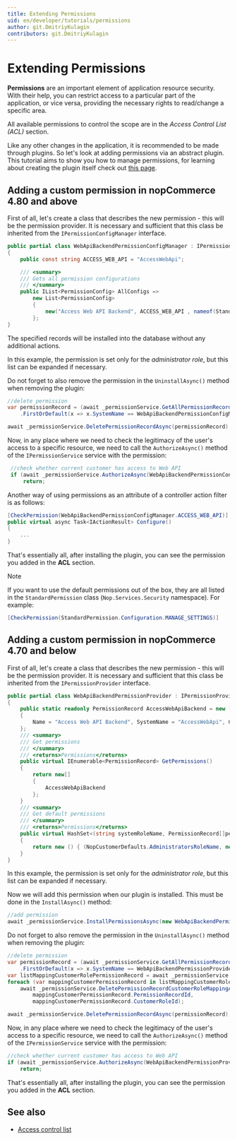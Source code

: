 ```yaml
---
title: Extending Permissions
uid: en/developer/tutorials/permissions
author: git.DmitriyKulagin
contributors: git.DmitriyKulagin
---
```


# Extending Permissions

**Permissions** are an important element of application resource security. With their help, you can restrict access to a particular part of the application, or vice versa, providing the necessary rights to read/change a specific area.

All available permissions to control the scope are in the *Access Control List (ACL)* section.

Like any other changes in the application, it is recommended to be made through plugins. So let's look at adding permissions via an abstract plugin. This tutorial aims to show you how to manage permissions, for learning about creating the plugin itself check out [this page](xref:en/developer/plugins/index).

## Adding a custom permission in nopCommerce 4.80 and above

First of all, let's create a class that describes the new permission - this will be the permission provider. It is necessary and sufficient that this class be inherited from the `IPermissionConfigManager` interface.

```csharp
public partial class WebApiBackendPermissionConfigManager : IPermissionConfigManager
{
    public const string ACCESS_WEB_API = "AccessWebApi";

    /// <summary>
    /// Gets all permission configurations
    /// </summary>
    public IList<PermissionConfig> AllConfigs =>
        new List<PermissionConfig>
        {
            new("Access Web API Backend", ACCESS_WEB_API , nameof(StandardPermission.System), NopCustomerDefaults.AdministratorsRoleName)
        };
}
```

The specified records will be installed into the database without any additional actions.

In this example, the permission is set only for the *administrator role*, but this list can be expanded if necessary.

Do not forget to also remove the permission in the `UninstallAsync()` method when removing the plugin:

```csharp
//delete permission
var permissionRecord = (await _permissionService.GetAllPermissionRecordsAsync())
    .FirstOrDefault(x => x.SystemName == WebApiBackendPermissionConfigManager.ACCESS_WEB_API);

await _permissionService.DeletePermissionRecordAsync(permissionRecord);
```

Now, in any place where we need to check the legitimacy of the user's access to a specific resource, we need to call the `AuthorizeAsync()` method of the `IPermissionService` service with the permission:

```csharp
 //check whether current customer has access to Web API
 if (await _permissionService.AuthorizeAsync(WebApiBackendPermissionConfigManager.ACCESS_WEB_API))
     return;
```

Another way of using permissions as an attribute of a controller action filter is as follows:

```csharp
[CheckPermission(WebApiBackendPermissionConfigManager.ACCESS_WEB_API)]
public virtual async Task<IActionResult> Configure()
{
    ...
}
```

That's essentially all, after installing the plugin, you can see the permission you added in the **ACL** section.

> [!NOTE]
>
> If you want to use the default permissions out of the box, they are all listed in the `StandardPermission` class (`Nop.Services.Security` namespace).
> For example:
>
> ```csharp
> [CheckPermission(StandardPermission.Configuration.MANAGE_SETTINGS)]
> ```

## Adding a custom permission in nopCommerce 4.70 and below

First of all, let's create a class that describes the new permission - this will be the permission provider. It is necessary and sufficient that this class be inherited from the `IPermissionProvider` interface.

```csharp
public partial class WebApiBackendPermissionProvider : IPermissionProvider
{
    public static readonly PermissionRecord AccessWebApiBackend = new ()
    {
        Name = "Access Web API Backend", SystemName = "AccessWebApi", Category= "Standard"
    };
    /// <summary>
    /// Get permissions
    /// </summary>
    /// <returns>Permissions</returns>
    public virtual IEnumerable<PermissionRecord> GetPermissions()
    {
        return new[]
        {
            AccessWebApiBackend
        };
    }
    /// <summary>
    /// Get default permissions
    /// </summary>
    /// <returns>Permissions</returns>
    public virtual HashSet<(string systemRoleName, PermissionRecord[]permissions)> GetDefaultPermissions()
    {
        return new () { (NopCustomerDefaults.AdministratorsRoleName, new [] { AccessWebApiBackend }) };
    }
}
```

In this example, the permission is set only for the *administrator role*, but this list can be expanded if necessary.

Now we will add this permission when our plugin is installed. This must be done in the `InstallAsync()` method:

```csharp
//add permission
await _permissionService.InstallPermissionsAsync(new WebApiBackendPermissionProvider());
```

Do not forget to also remove the permission in the `UninstallAsync()` method when removing the plugin:

```csharp
//delete permission
var permissionRecord = (await _permissionService.GetAllPermissionRecordsAsync())
    .FirstOrDefault(x => x.SystemName == WebApiBackendPermissionProvider.AccessWebApiBackend.SystemName);
var listMappingCustomerRolePermissionRecord = await _permissionService.GetMappingByPermissionRecordIdAsync(permissionRecord.Id);
foreach (var mappingCustomerPermissionRecord in listMappingCustomerRolePermissionRecord)
    await _permissionService.DeletePermissionRecordCustomerRoleMappingAsync(
        mappingCustomerPermissionRecord.PermissionRecordId,
        mappingCustomerPermissionRecord.CustomerRoleId);

await _permissionService.DeletePermissionRecordAsync(permissionRecord);
```

Now, in any place where we need to check the legitimacy of the user's access to a specific resource, we need to call the `AuthorizeAsync()` method of the `IPermissionService` service with the permission:

```csharp
//check whether current customer has access to Web API
if (await _permissionService.AuthorizeAsync(WebApiBackendPermissionProvider.AccessWebApiBackend))
    return;
```

That's essentially all, after installing the plugin, you can see the permission you added in the **ACL** section.

## See also

- [Access control list](xref:en/running-your-store/customer-management/access-control-list)
